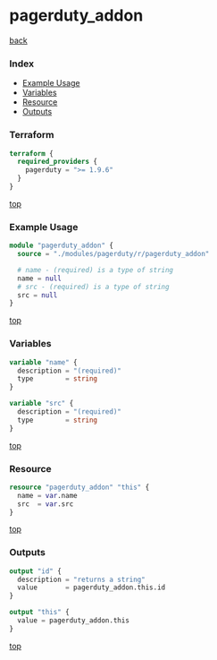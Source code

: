# pagerduty_addon

[back](../pagerduty.md)

### Index

- [Example Usage](#example-usage)
- [Variables](#variables)
- [Resource](#resource)
- [Outputs](#outputs)

### Terraform

```terraform
terraform {
  required_providers {
    pagerduty = ">= 1.9.6"
  }
}
```

[top](#index)

### Example Usage

```terraform
module "pagerduty_addon" {
  source = "./modules/pagerduty/r/pagerduty_addon"

  # name - (required) is a type of string
  name = null
  # src - (required) is a type of string
  src = null
}
```

[top](#index)

### Variables

```terraform
variable "name" {
  description = "(required)"
  type        = string
}

variable "src" {
  description = "(required)"
  type        = string
}
```

[top](#index)

### Resource

```terraform
resource "pagerduty_addon" "this" {
  name = var.name
  src  = var.src
}
```

[top](#index)

### Outputs

```terraform
output "id" {
  description = "returns a string"
  value       = pagerduty_addon.this.id
}

output "this" {
  value = pagerduty_addon.this
}
```

[top](#index)
